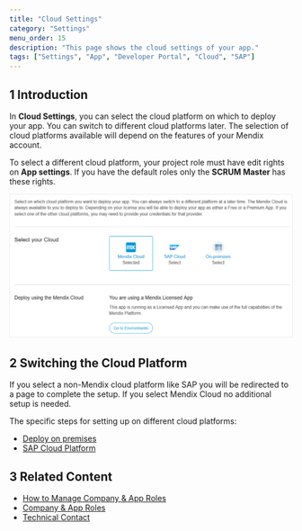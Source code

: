 ```yaml
---
title: "Cloud Settings"
category: "Settings"
menu_order: 15
description: "This page shows the cloud settings of your app."
tags: ["Settings", "App", "Developer Portal", "Cloud", "SAP"]
---
```


## 1 Introduction

In **Cloud Settings**, you can select the cloud platform on which to deploy your app. You can switch to different cloud platforms later. The selection of cloud platforms available will depend on the features of your Mendix account.

To select a different cloud platform, your project role must have edit rights on **App settings**. If you have the default roles only the **SCRUM Master** has these rights.

![](attachments/cloudsettings.png)

## 2 Switching the Cloud Platform

If you select a non-Mendix cloud platform like SAP you will be redirected to a page to complete the setup. If you select Mendix Cloud no additional setup is needed.

The specific steps for setting up on different cloud platforms:

* [Deploy on premises](/deployment/on-premises)
* [SAP Cloud Platform](/developerportal/deploy/sap-cloud-platform)

## 3 Related Content

* [How to Manage Company & App Roles](/developerportal/general/manage-roles)
* [Company & App Roles](/developerportal/company-app-roles/index)
* [Technical Contact](/developerportal/general/technical-contact)

